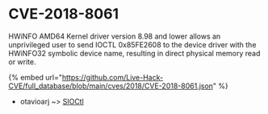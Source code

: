 # CVE-2018-8061

HWiNFO AMD64 Kernel driver version 8.98 and lower allows an unprivileged user to send IOCTL 0x85FE2608 to the device driver with the HWiNFO32 symbolic device name, resulting in direct physical memory read or write.

{% embed url="https://github.com/Live-Hack-CVE/full_database/blob/main/cves/2018/CVE-2018-8061.json" %}


* otavioarj ~> [SIOCtl](https://www.alice-snow.ru/2018/database/cve-2018-8061/sioctl-otavioarj)
